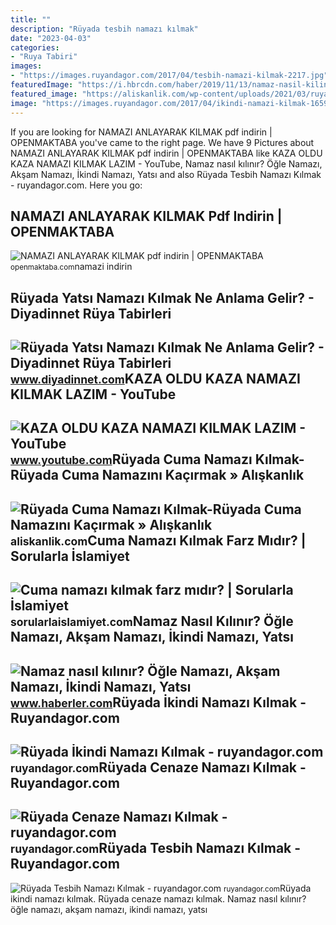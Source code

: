 ```yaml
---
title: ""
description: "Rüyada tesbih namazı kılmak"
date: "2023-04-03"
categories:
- "Ruya Tabiri"
images:
- "https://images.ruyandagor.com/2017/04/tesbih-namazi-kilmak-2217.jpg"
featuredImage: "https://i.hbrcdn.com/haber/2019/11/13/namaz-nasil-kilinir-ogle-namazi-aksam-namazi-12614215_7641_m.jpg"
featured_image: "https://aliskanlik.com/wp-content/uploads/2021/03/ruyada-cuma-namazi-kilmak.jpg"
image: "https://images.ruyandagor.com/2017/04/ikindi-namazi-kilmak-1659.jpg"
---
```


If you are looking for NAMAZI ANLAYARAK KILMAK pdf indirin | OPENMAKTABA you've came to the right page. We have 9 Pictures about NAMAZI ANLAYARAK KILMAK pdf indirin | OPENMAKTABA like KAZA OLDU KAZA NAMAZI KILMAK LAZIM - YouTube, Namaz nasıl kılınır? Öğle Namazı, Akşam Namazı, İkindi Namazı, Yatsı and also Rüyada Tesbih Namazı Kılmak - ruyandagor.com. Here you go:

NAMAZI ANLAYARAK KILMAK Pdf Indirin | OPENMAKTABA
-------------------------------------------------

 ![NAMAZI ANLAYARAK KILMAK pdf indirin | OPENMAKTABA](https://openmaktaba.com/wp-content/uploads/2020/11/namazi-anlayarak-kilmak-192x300.jpg) <small>openmaktaba.com</small>namazi indirin

Rüyada Yatsı Namazı Kılmak Ne Anlama Gelir? - Diyadinnet Rüya Tabirleri
-----------------------------------------------------------------------

 ![Rüyada Yatsı Namazı Kılmak Ne Anlama Gelir? - Diyadinnet Rüya Tabirleri](https://www.diyadinnet.com/d/ruya/ruyada-yatsi-namazi-kilmak-ne-anlama-gelir-6720.jpg) <small>www.diyadinnet.com</small>KAZA OLDU KAZA NAMAZI KILMAK LAZIM - YouTube
--------------------------------------------

 ![KAZA OLDU KAZA NAMAZI KILMAK LAZIM - YouTube](https://i.ytimg.com/vi/zNaoX83aXS4/maxresdefault.jpg) <small>www.youtube.com</small>Rüyada Cuma Namazı Kılmak-Rüyada Cuma Namazını Kaçırmak » Alışkanlık
--------------------------------------------------------------------

 ![Rüyada Cuma Namazı Kılmak-Rüyada Cuma Namazını Kaçırmak » Alışkanlık](https://aliskanlik.com/wp-content/uploads/2021/03/ruyada-cuma-namazi-kilmak.jpg) <small>aliskanlik.com</small>Cuma Namazı Kılmak Farz Mıdır? | Sorularla İslamiyet
----------------------------------------------------

 ![Cuma namazı kılmak farz mıdır? | Sorularla İslamiyet](https://sorularlaislamiyet.com/sites/default/files/cuma-namazi-kilmak-farz-midirr.jpg) <small>sorularlaislamiyet.com</small>Namaz Nasıl Kılınır? Öğle Namazı, Akşam Namazı, İkindi Namazı, Yatsı
--------------------------------------------------------------------

 ![Namaz nasıl kılınır? Öğle Namazı, Akşam Namazı, İkindi Namazı, Yatsı](https://i.hbrcdn.com/haber/2019/11/13/namaz-nasil-kilinir-ogle-namazi-aksam-namazi-12614215_7641_m.jpg) <small>www.haberler.com</small>Rüyada İkindi Namazı Kılmak - Ruyandagor.com
--------------------------------------------

 ![Rüyada İkindi Namazı Kılmak - ruyandagor.com](https://images.ruyandagor.com/2017/04/ikindi-namazi-kilmak-1659.jpg) <small>ruyandagor.com</small>Rüyada Cenaze Namazı Kılmak - Ruyandagor.com
--------------------------------------------

 ![Rüyada Cenaze Namazı Kılmak - ruyandagor.com](https://images.ruyandagor.com/2017/04/cenaze-namazi-kilmak-2233.jpg) <small>ruyandagor.com</small>Rüyada Tesbih Namazı Kılmak - Ruyandagor.com
--------------------------------------------

 ![Rüyada Tesbih Namazı Kılmak - ruyandagor.com](https://images.ruyandagor.com/2017/04/tesbih-namazi-kilmak-2217.jpg) <small>ruyandagor.com</small>Rüyada i̇kindi namazı kılmak. Rüyada cenaze namazı kılmak. Namaz nasıl kılınır? öğle namazı, akşam namazı, i̇kindi namazı, yatsı
